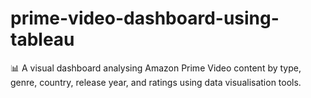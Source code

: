 # prime-video-dashboard-using-tableau
📊 A visual dashboard analysing Amazon Prime Video content by type, genre, country, release year, and ratings using data visualisation tools.
